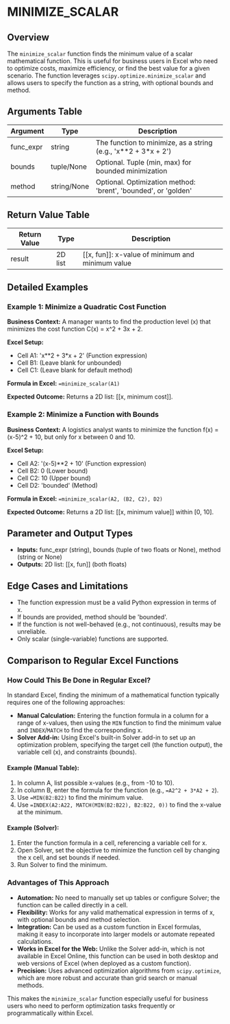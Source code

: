 # MINIMIZE_SCALAR

## Overview
The `minimize_scalar` function finds the minimum value of a scalar mathematical function. This is useful for business users in Excel who need to optimize costs, maximize efficiency, or find the best value for a given scenario. The function leverages `scipy.optimize.minimize_scalar` and allows users to specify the function as a string, with optional bounds and method.

## Arguments Table
| Argument    | Type         | Description                                                                 |
|-------------|--------------|-----------------------------------------------------------------------------|
| func_expr   | string       | The function to minimize, as a string (e.g., 'x**2 + 3*x + 2')              |
| bounds      | tuple/None   | Optional. Tuple (min, max) for bounded minimization                         |
| method      | string/None  | Optional. Optimization method: 'brent', 'bounded', or 'golden'              |

## Return Value Table
| Return Value | Type  | Description                                      |
|--------------|-------|--------------------------------------------------|
| result       | 2D list | [[x, fun]]: x-value of minimum and minimum value |

## Detailed Examples

### Example 1: Minimize a Quadratic Cost Function
**Business Context:**
A manager wants to find the production level (x) that minimizes the cost function C(x) = x^2 + 3x + 2.

**Excel Setup:**
- Cell A1: 'x**2 + 3*x + 2'   (Function expression)
- Cell B1:                    (Leave blank for unbounded)
- Cell C1:                    (Leave blank for default method)

**Formula in Excel:**
`=minimize_scalar(A1)`

**Expected Outcome:**
Returns a 2D list: [[x, minimum cost]].

### Example 2: Minimize a Function with Bounds
**Business Context:**
A logistics analyst wants to minimize the function f(x) = (x-5)^2 + 10, but only for x between 0 and 10.

**Excel Setup:**
- Cell A2: '(x-5)**2 + 10'    (Function expression)
- Cell B2: 0                  (Lower bound)
- Cell C2: 10                 (Upper bound)
- Cell D2: 'bounded'          (Method)

**Formula in Excel:**
`=minimize_scalar(A2, (B2, C2), D2)`

**Expected Outcome:**
Returns a 2D list: [[x, minimum value]] within [0, 10].

## Parameter and Output Types
- **Inputs:** func_expr (string), bounds (tuple of two floats or None), method (string or None)
- **Outputs:** 2D list: [[x, fun]] (both floats)

## Edge Cases and Limitations
- The function expression must be a valid Python expression in terms of x.
- If bounds are provided, method should be 'bounded'.
- If the function is not well-behaved (e.g., not continuous), results may be unreliable.
- Only scalar (single-variable) functions are supported.

## Comparison to Regular Excel Functions

### How Could This Be Done in Regular Excel?
In standard Excel, finding the minimum of a mathematical function typically requires one of the following approaches:
- **Manual Calculation:** Entering the function formula in a column for a range of x-values, then using the `MIN` function to find the minimum value and `INDEX`/`MATCH` to find the corresponding x.
- **Solver Add-in:** Using Excel's built-in Solver add-in to set up an optimization problem, specifying the target cell (the function output), the variable cell (x), and constraints (bounds).

#### Example (Manual Table):
1. In column A, list possible x-values (e.g., from -10 to 10).
2. In column B, enter the formula for the function (e.g., `=A2^2 + 3*A2 + 2`).
3. Use `=MIN(B2:B22)` to find the minimum value.
4. Use `=INDEX(A2:A22, MATCH(MIN(B2:B22), B2:B22, 0))` to find the x-value at the minimum.

#### Example (Solver):
1. Enter the function formula in a cell, referencing a variable cell for x.
2. Open Solver, set the objective to minimize the function cell by changing the x cell, and set bounds if needed.
3. Run Solver to find the minimum.

### Advantages of This Approach
- **Automation:** No need to manually set up tables or configure Solver; the function can be called directly in a cell.
- **Flexibility:** Works for any valid mathematical expression in terms of x, with optional bounds and method selection.
- **Integration:** Can be used as a custom function in Excel formulas, making it easy to incorporate into larger models or automate repeated calculations.
- **Works in Excel for the Web:** Unlike the Solver add-in, which is not available in Excel Online, this function can be used in both desktop and web versions of Excel (when deployed as a custom function).
- **Precision:** Uses advanced optimization algorithms from `scipy.optimize`, which are more robust and accurate than grid search or manual methods.

This makes the `minimize_scalar` function especially useful for business users who need to perform optimization tasks frequently or programmatically within Excel.
